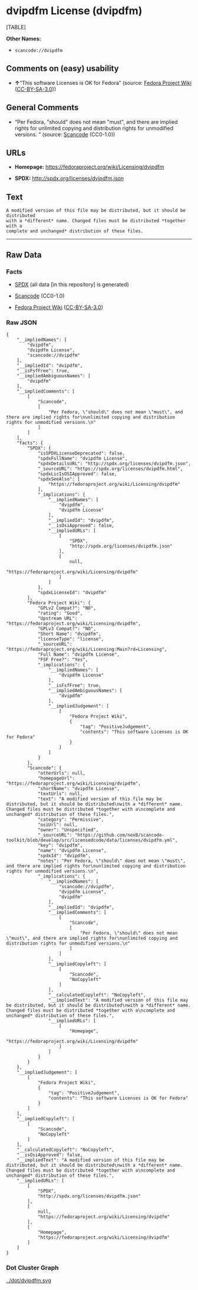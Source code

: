 dvipdfm License (dvipdfm)
=========================

[TABLE]

**Other Names:**

-   `scancode://dvipdfm`

Comments on (easy) usability
----------------------------

-   **↑**“This software Licenses is OK for Fedora” (source: [Fedora
    Project
    Wiki](https://fedoraproject.org/wiki/Licensing:Main?rd=Licensing "Fedora Project Wiki")
    ([CC-BY-SA-3.0](https://creativecommons.org/licenses/by-sa/3.0/legalcode "CC-BY-SA-3.0")))

General Comments
----------------

-   “Per Fedora, "should" does not mean "must", and there are implied
    rights for unlimited copying and distribution rights for unmodified
    versions. ” (source:
    [Scancode](https://github.com/nexB/scancode-toolkit/blob/develop/src/licensedcode/data/licenses/dvipdfm.yml "Scancode")
    (CC0-1.0))

URLs
----

-   **Homepage:** https://fedoraproject.org/wiki/Licensing/dvipdfm

-   **SPDX:** http://spdx.org/licenses/dvipdfm.json

Text
----

    A modified version of this file may be distributed, but it should be distributed
    with a *different* name. Changed files must be distributed *together with a
    complete and unchanged* distribution of these files.

------------------------------------------------------------------------

Raw Data
--------

### Facts

-   [SPDX](https://spdx.org/licenses/dvipdfm.html "SPDX") (all data \[in
    this repository\] is generated)

-   [Scancode](https://github.com/nexB/scancode-toolkit/blob/develop/src/licensedcode/data/licenses/dvipdfm.yml "Scancode")
    (CC0-1.0)

-   [Fedora Project
    Wiki](https://fedoraproject.org/wiki/Licensing:Main?rd=Licensing "Fedora Project Wiki")
    ([CC-BY-SA-3.0](https://creativecommons.org/licenses/by-sa/3.0/legalcode "CC-BY-SA-3.0"))

### Raw JSON

    {
        "__impliedNames": [
            "dvipdfm",
            "dvipdfm License",
            "scancode://dvipdfm"
        ],
        "__impliedId": "dvipdfm",
        "__isFsfFree": true,
        "__impliedAmbiguousNames": [
            "dvipdfm"
        ],
        "__impliedComments": [
            [
                "Scancode",
                [
                    "Per Fedora, \"should\" does not mean \"must\", and there are implied rights for\nunlimited copying and distribution rights for unmodified versions.\n"
                ]
            ]
        ],
        "facts": {
            "SPDX": {
                "isSPDXLicenseDeprecated": false,
                "spdxFullName": "dvipdfm License",
                "spdxDetailsURL": "http://spdx.org/licenses/dvipdfm.json",
                "_sourceURL": "https://spdx.org/licenses/dvipdfm.html",
                "spdxLicIsOSIApproved": false,
                "spdxSeeAlso": [
                    "https://fedoraproject.org/wiki/Licensing/dvipdfm"
                ],
                "_implications": {
                    "__impliedNames": [
                        "dvipdfm",
                        "dvipdfm License"
                    ],
                    "__impliedId": "dvipdfm",
                    "__isOsiApproved": false,
                    "__impliedURLs": [
                        [
                            "SPDX",
                            "http://spdx.org/licenses/dvipdfm.json"
                        ],
                        [
                            null,
                            "https://fedoraproject.org/wiki/Licensing/dvipdfm"
                        ]
                    ]
                },
                "spdxLicenseId": "dvipdfm"
            },
            "Fedora Project Wiki": {
                "GPLv2 Compat?": "NO",
                "rating": "Good",
                "Upstream URL": "https://fedoraproject.org/wiki/Licensing/dvipdfm",
                "GPLv3 Compat?": "NO",
                "Short Name": "dvipdfm",
                "licenseType": "license",
                "_sourceURL": "https://fedoraproject.org/wiki/Licensing:Main?rd=Licensing",
                "Full Name": "dvipdfm License",
                "FSF Free?": "Yes",
                "_implications": {
                    "__impliedNames": [
                        "dvipdfm License"
                    ],
                    "__isFsfFree": true,
                    "__impliedAmbiguousNames": [
                        "dvipdfm"
                    ],
                    "__impliedJudgement": [
                        [
                            "Fedora Project Wiki",
                            {
                                "tag": "PositiveJudgement",
                                "contents": "This software Licenses is OK for Fedora"
                            }
                        ]
                    ]
                }
            },
            "Scancode": {
                "otherUrls": null,
                "homepageUrl": "https://fedoraproject.org/wiki/Licensing/dvipdfm",
                "shortName": "dvipdfm License",
                "textUrls": null,
                "text": "A modified version of this file may be distributed, but it should be distributed\nwith a *different* name. Changed files must be distributed *together with a\ncomplete and unchanged* distribution of these files.",
                "category": "Permissive",
                "osiUrl": null,
                "owner": "Unspecified",
                "_sourceURL": "https://github.com/nexB/scancode-toolkit/blob/develop/src/licensedcode/data/licenses/dvipdfm.yml",
                "key": "dvipdfm",
                "name": "dvipdfm License",
                "spdxId": "dvipdfm",
                "notes": "Per Fedora, \"should\" does not mean \"must\", and there are implied rights for\nunlimited copying and distribution rights for unmodified versions.\n",
                "_implications": {
                    "__impliedNames": [
                        "scancode://dvipdfm",
                        "dvipdfm License",
                        "dvipdfm"
                    ],
                    "__impliedId": "dvipdfm",
                    "__impliedComments": [
                        [
                            "Scancode",
                            [
                                "Per Fedora, \"should\" does not mean \"must\", and there are implied rights for\nunlimited copying and distribution rights for unmodified versions.\n"
                            ]
                        ]
                    ],
                    "__impliedCopyleft": [
                        [
                            "Scancode",
                            "NoCopyleft"
                        ]
                    ],
                    "__calculatedCopyleft": "NoCopyleft",
                    "__impliedText": "A modified version of this file may be distributed, but it should be distributed\nwith a *different* name. Changed files must be distributed *together with a\ncomplete and unchanged* distribution of these files.",
                    "__impliedURLs": [
                        [
                            "Homepage",
                            "https://fedoraproject.org/wiki/Licensing/dvipdfm"
                        ]
                    ]
                }
            }
        },
        "__impliedJudgement": [
            [
                "Fedora Project Wiki",
                {
                    "tag": "PositiveJudgement",
                    "contents": "This software Licenses is OK for Fedora"
                }
            ]
        ],
        "__impliedCopyleft": [
            [
                "Scancode",
                "NoCopyleft"
            ]
        ],
        "__calculatedCopyleft": "NoCopyleft",
        "__isOsiApproved": false,
        "__impliedText": "A modified version of this file may be distributed, but it should be distributed\nwith a *different* name. Changed files must be distributed *together with a\ncomplete and unchanged* distribution of these files.",
        "__impliedURLs": [
            [
                "SPDX",
                "http://spdx.org/licenses/dvipdfm.json"
            ],
            [
                null,
                "https://fedoraproject.org/wiki/Licensing/dvipdfm"
            ],
            [
                "Homepage",
                "https://fedoraproject.org/wiki/Licensing/dvipdfm"
            ]
        ]
    }

### Dot Cluster Graph

[../dot/dvipdfm.svg](../dot/dvipdfm.svg "../dot/dvipdfm.svg")
